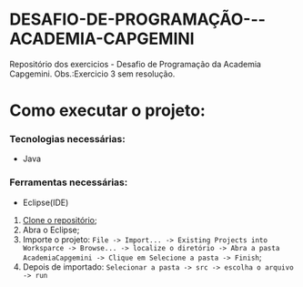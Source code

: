 # DESAFIO-DE-PROGRAMAÇÃO---ACADEMIA-CAPGEMINI

Repositório dos exercicios -  Desafio de Programação da Academia Capgemini. 
Obs.:Exercicio 3 sem resolução.


# Como executar o projeto:

### Tecnologias necessárias:
- Java

### Ferramentas necessárias:
- Eclipse(IDE)

1. [Clone o repositório](https://github.com/GersonRYE/DESAFIO-DE-PROGRAMACAO---ACADEMIA-CAPGEMINI.git);
2. Abra o Eclipse;
3. Importe o projeto: 
  ```File -> Import... -> Existing Projects into Worksparce -> Browse... -> localize o diretório -> Abra a pasta AcademiaCapgemini -> Clique em Selecione a pasta -> Finish```;
4. Depois de importado:
  ```Selecionar a pasta -> src -> escolha o arquivo -> run```
  
  
